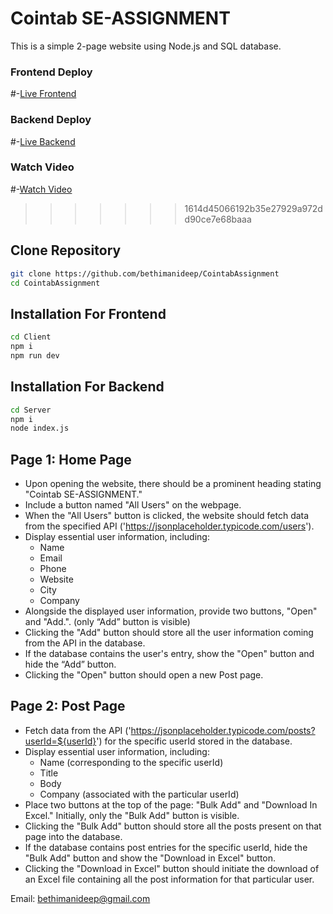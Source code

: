 # Cointab SE-ASSIGNMENT

This is a simple 2-page website using Node.js and SQL database.

### Frontend Deploy
#-[Live Frontend](https://cointab-assignment-alpha.vercel.app/) 

### Backend Deploy
#-[Live Backend](https://gorgeous-outfit-fawn.cyclic.app/)

### Watch Video
#-[Watch Video](https://drive.google.com/file/d/19FR_sYG3Tdh1DZmwzXkE_AEDCOLfsuUB/view?usp=sharing)
>>>>>>> 1614d45066192b35e27929a972dd90ce7e68baaa

## Clone Repository
   ```bash
  git clone https://github.com/bethimanideep/CointabAssignment
  cd CointabAssignment
   ```

## Installation For Frontend
   ```bash
  cd Client
  npm i
  npm run dev
   ```
## Installation For Backend
   ```bash
  cd Server
  npm i
  node index.js
   ```

## Page 1: Home Page

- Upon opening the website, there should be a prominent heading stating "Cointab SE-ASSIGNMENT."
- Include a button named "All Users" on the webpage.
- When the "All Users" button is clicked, the website should fetch data from the specified API ('<https://jsonplaceholder.typicode.com/users>').
- Display essential user information, including:
  - Name
  - Email
  - Phone
  - Website
  - City
  - Company
- Alongside the displayed user information, provide two buttons, "Open" and "Add.".
  (only “Add” button is visible)
- Clicking the "Add" button should store all the user information coming from the API in the database.
- If the database contains the user's entry, show the "Open" button and hide the “Add” button.
- Clicking the "Open" button should open a new Post page.

## Page 2: Post Page

- Fetch data from the API ('<https://jsonplaceholder.typicode.com/posts?userId=${userId}>') for the specific userId stored in the database.
- Display essential user information, including:
  - Name (corresponding to the specific userId)
  - Title
  - Body
  - Company (associated with the particular userId)
- Place two buttons at the top of the page: "Bulk Add" and "Download In Excel." Initially, only the "Bulk Add" button is visible.
- Clicking the "Bulk Add" button should store all the posts present on that page into the database.
- If the database contains post entries for the specific userId, hide the "Bulk Add" button and show the "Download in Excel" button.
- Clicking the "Download in Excel" button should initiate the download of an Excel file containing all the post information for that particular user.

Email: bethimanideep@gmail.com
